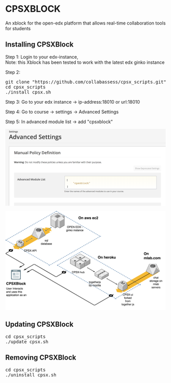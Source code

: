 # CPSXBLOCK

 An xblock for the open-edx platform that allows real-time collaboration tools for students



## Installing CPSXBlock

Step 1: Login to your edx-instance, <br>
Note: this Xblock has been tested to work with the latest edx ginko instance

Step 2: 
<pre>
git clone "https://github.com/collabassess/cpsx_scripts.git"
cd cpsx_scripts
./install_cpsx.sh
</pre>

Step 3: Go to your edx instance -> ip-address:18010   or url:18010

Step 4: Go to course -> settings -> Advanced Settings

Step 5: In advanced module list -> add "cpsxblock"


![advanced_settings](snapshots/advanced_settings.png)

![block_diag](snapshots/cpsxDiagram.png)

## Updating CPSXBlock
<pre>
cd cpsx_scripts
./update_cpsx.sh
</pre>

## Removing CPSXBlock
<pre>
cd cpsx_scripts
./uninstall_cpsx.sh
</pre>